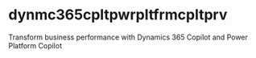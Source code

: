 # dynmc365cpltpwrpltfrmcpltprv
Transform business performance with Dynamics 365 Copilot and Power Platform Copilot


